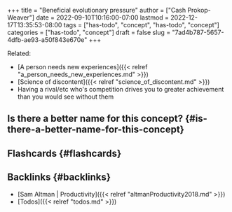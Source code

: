 +++
title = "Beneficial evolutionary pressure"
author = ["Cash Prokop-Weaver"]
date = 2022-09-10T10:16:00-07:00
lastmod = 2022-12-17T13:35:53-08:00
tags = ["has-todo", "concept", "has-todo", "concept"]
categories = ["has-todo", "concept"]
draft = false
slug = "7ad4b787-5657-4dfb-ae93-a50f843e670e"
+++

Related:

-   [A person needs new experiences]({{< relref "a_person_needs_new_experiences.md" >}})
-   [Science of discontent]({{< relref "science_of_discontent.md" >}})
-   Having a rival/etc who's competition drives you to greater achievement than you would see without them


## Is there a better name for this concept? {#is-there-a-better-name-for-this-concept}


## Flashcards {#flashcards}


## Backlinks {#backlinks}

-   [Sam Altman | Productivity]({{< relref "altmanProductivity2018.md" >}})
-   [Todos]({{< relref "todos.md" >}})
